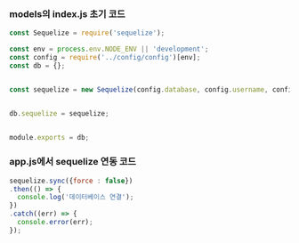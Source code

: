 ### models의 index.js 초기 코드
```javascript
const Sequelize = require('sequelize');

const env = process.env.NODE_ENV || 'development';
const config = require('../config/config')[env];
const db = {};


const sequelize = new Sequelize(config.database, config.username, config.password, config);


db.sequelize = sequelize;


module.exports = db;
```

### app.js에서 sequelize 연동 코드 
```javascript
sequelize.sync({force : false})
.then(() => {
  console.log('데이터베이스 연결');
})
.catch((err) => {
  console.error(err);
});
```
